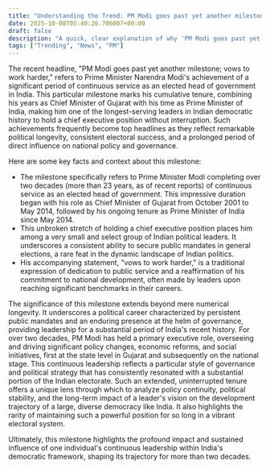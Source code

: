 ```yaml
---
title: "Understanding the Trend: PM Modi goes past yet another milestone; vows to work harder"
date: 2025-10-08T05:40:26.706007+00:00
draft: false
description: "A quick, clear explanation of why 'PM Modi goes past yet another milestone; vows to work harder' is trending."
tags: ["Trending", "News", "PM"]
---
```


The recent headline, "PM Modi goes past yet another milestone; vows to work harder," refers to Prime Minister Narendra Modi's achievement of a significant period of continuous service as an elected head of government in India. This particular milestone marks his cumulative tenure, combining his years as Chief Minister of Gujarat with his time as Prime Minister of India, making him one of the longest-serving leaders in Indian democratic history to hold a chief executive position without interruption. Such achievements frequently become top headlines as they reflect remarkable political longevity, consistent electoral success, and a prolonged period of direct influence on national policy and governance.

Here are some key facts and context about this milestone:

*   The milestone specifically refers to Prime Minister Modi completing over two decades (more than 23 years, as of recent reports) of continuous service as an elected head of government. This impressive duration began with his role as Chief Minister of Gujarat from October 2001 to May 2014, followed by his ongoing tenure as Prime Minister of India since May 2014.
*   This unbroken stretch of holding a chief executive position places him among a very small and select group of Indian political leaders. It underscores a consistent ability to secure public mandates in general elections, a rare feat in the dynamic landscape of Indian politics.
*   His accompanying statement, "vows to work harder," is a traditional expression of dedication to public service and a reaffirmation of his commitment to national development, often made by leaders upon reaching significant benchmarks in their careers.

The significance of this milestone extends beyond mere numerical longevity. It underscores a political career characterized by persistent public mandates and an enduring presence at the helm of governance, providing leadership for a substantial period of India's recent history. For over two decades, PM Modi has held a primary executive role, overseeing and driving significant policy changes, economic reforms, and social initiatives, first at the state level in Gujarat and subsequently on the national stage. This continuous leadership reflects a particular style of governance and political strategy that has consistently resonated with a substantial portion of the Indian electorate. Such an extended, uninterrupted tenure offers a unique lens through which to analyze policy continuity, political stability, and the long-term impact of a leader's vision on the development trajectory of a large, diverse democracy like India. It also highlights the rarity of maintaining such a powerful position for so long in a vibrant electoral system.

Ultimately, this milestone highlights the profound impact and sustained influence of one individual's continuous leadership within India's democratic framework, shaping its trajectory for more than two decades.